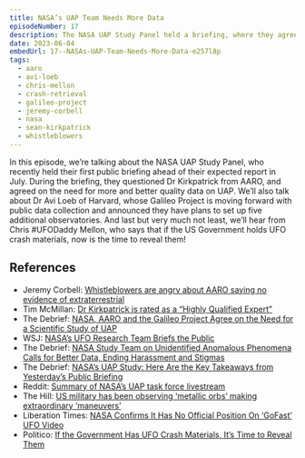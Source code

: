 ```yaml
---
title: NASA’s UAP Team Needs More Data
episodeNumber: 17
description: The NASA UAP Study Panel held a briefing, where they agreed with Avi Loeb and Sean Kirkpatrick that we need more and better UFO data.
date: 2023-06-04
embedUrl: 17--NASAs-UAP-Team-Needs-More-Data-e257l8p
tags:
  - aaro
  - avi-loeb
  - chris-mellon
  - crash-retrieval
  - galileo-project
  - jeremy-corbell
  - nasa
  - sean-kirkpatrick
  - whistleblowers
---
```


In this episode, we’re talking about the NASA UAP Study Panel, who recently held their first public briefing ahead of their expected report in July. During the briefing, they questioned Dr Kirkpatrick from AARO, and agreed on the need for more and better quality data on UAP. We’ll also talk about Dr Avi Loeb of Harvard, whose Galileo Project is moving forward with public data collection and announced they have plans to set up five additional observatories. And last but very much not least, we’ll hear from Chris #UFODaddy Mellon, who says that if the US Government holds UFO crash materials, now is the time to reveal them!

## References

- Jeremy Corbell: [⁠Whistleblowers are angry about AARO saying no evidence of extraterrestrial⁠](https://twitter.com/TheUfoJoe/status/1662199702782382081)
- Tim McMillan: [⁠Dr Kirkpatrick is rated as a “Highly Qualified Expert”⁠](https://twitter.com/LtTimMcMillan/status/1664383272875376641?s=20)
- The Debrief: [⁠NASA, AARO and the Galileo Project Agree on the Need for a Scientific Study of UAP⁠](https://thedebrief.org/nasa-aaro-and-the-galileo-project-agree-on-the-need-for-a-scientific-study-of-uap/)
- WSJ: [⁠NASA’s UFO Research Team Briefs the Public⁠](https://www.msn.com/en-us/news/technology/nasas-ufo-research-team-briefs-the-public/ar-AA1bVs72)
- The Debrief: [⁠NASA Study Team on Unidentified Anomalous Phenomena Calls for Better Data, Ending Harassment and Stigmas⁠](https://thedebrief.org/nasa-study-team-on-unidentified-anomalous-phenomena-calls-for-better-data-ending-harassment-and-stigmas/)
- The Debrief: [⁠NASA’s UAP Study: Here Are the Key Takeaways from Yesterday’s Public Briefing⁠](https://thedebrief.org/nasas-uap-study-here-are-the-key-takeaways-from-yesterdays-public-briefing/)
- Reddit: [⁠Summary of NASA’s UAP task force livestream⁠](https://www.reddit.com/r/UFOs/comments/13wq30m/summary_of_nasas_uap_task_force_livestream_may_31/)
- The Hill: [⁠US military has been observing ‘metallic orbs’ making extraordinary ‘maneuvers’⁠](https://thehill.com/opinion/national-security/4030026-us-military-has-been-observing-metallic-orbs-making-extraordinary-maneuvers/)
- Liberation Times: [⁠NASA Confirms It Has No Official Position On ‘GoFast’ UFO Video⁠](https://www.liberationtimes.com/home/nasa-confirms-it-has-no-official-position-on-gofast-ufo-video)
- Politico: [⁠If the Government Has UFO Crash Materials, It’s Time to Reveal Them](https://www.politico.com/news/magazine/2023/06/03/ufo-crash-materials-intelligence-00100077)
